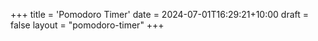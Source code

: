 +++
title = 'Pomodoro Timer'
date = 2024-07-01T16:29:21+10:00
draft = false
layout = "pomodoro-timer"
+++
